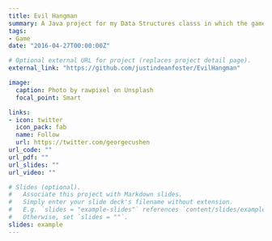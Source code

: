 ```yaml
---
title: Evil Hangman
summary: A Java project for my Data Structures classs in which the game tries to beat you in hangman
tags:
- Game
date: "2016-04-27T00:00:00Z"

# Optional external URL for project (replaces project detail page).
external_link: "https://github.com/justindeanfoster/EvilHangman"

image:
  caption: Photo by rawpixel on Unsplash
  focal_point: Smart

links:
- icon: twitter
  icon_pack: fab
  name: Follow
  url: https://twitter.com/georgecushen
url_code: ""
url_pdf: ""
url_slides: ""
url_video: ""

# Slides (optional).
#   Associate this project with Markdown slides.
#   Simply enter your slide deck's filename without extension.
#   E.g. `slides = "example-slides"` references `content/slides/example-slides.md`.
#   Otherwise, set `slides = ""`.
slides: example
---
```

